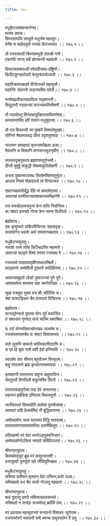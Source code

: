 ```yaml
---
title: १७०

---
```

मधुकैटभाक्यानवर्णनम्।  
मत्स्य उवाच।  
विघ्नस्तपसि सम्भूतो मधुर्नाम महासुरः।  
तेनैव च सहोद्भूतो रजसा कैटभस्ततः ।। १७०.१ ।।  
  
तौ रजस्तमसौ विघ्नसम्भूतौ तामसौ गणौ।  
एकार्णवे जगत् सर्वं क्षोभयन्तौ महाबलौ ।। १७०.२ ।।  
  
दिव्यरक्ताम्बरधरौ श्वेतदीप्ताग्र-दंष्ट्रिणौ।  
किरीटकुण्डलोदग्रौ केयूरबलयोज्वलौ ।। १७०.३ ।।  
  
महाविक्रमताम्राक्षौ पीनोरस्कौ महाभुजौ।  
महागिरेः संहननौ जङ्गमाविव पर्वतौ।। १७०.४ ।।  
  
नगमेघप्रतीकासावादित्य सदृशाननौ।  
विद्युदाभौ गदाग्राभ्यां कराभ्यामतिभीषणौ ।। १७०.५ ।।  
  
तौ पादयोस्तु विन्यासादुत्क्षिपन्ताविवार्णवम्।  
कम्पयन्ताविव हरिं शयानं मधुसूदनम् ।। १७०.६ ।।  
  
तौ तत्र विचरन्तौ स्म पुष्करै विश्वतोमुखम्।  
योगिनां श्रेष्ठमासाद्य दीप्तं ददृशतुस्तदा ।। १७०.७ ।।  
  
नारायण समाज्ञातं सृजन्तमखिलाः प्रजाः।  
दैवतानि च विश्वानि मानसानसुरानृषीन् ।। १७०.८ ।।  
  
ततस्तावूचतुस्तत्र ब्रह्माणमसुरोत्तमौ।  
दीप्तौ मुमूर्षू संक्रुद्धौ रोषव्याकुलितेक्षणी ।। १७०.९ ।।  
  
कस्त्वं पुष्करमध्यस्थः सितोष्णीषश्चतुर्भुजः।  
आधाय नियमं मोहादास्ते त्वं विगतज्वरः ।। १७०.१० ।।  
  
एह्यागच्छावयोर्युद्धं देहि त्वं कमलोद्भव!।  
आवाभ्यां परमीशाभ्यामशक्तस्त्वमिहार्णवे ।। १७०.११ ।।  
  
तत्र कश्चोद्भवस्तुभ्यं केन वासि नियोजितः।  
कः स्रष्टा कश्चते गोप्ता केन नाम्ना विधीयसे ।। १७०.१२ ।।  
  
ब्रह्मोवाच।  
एक इत्युच्यते लोकैरविचिन्त्यः सहस्रदृक्।  
तत्संयोगेन भवतोः कर्म नामावगच्छताम् ।। १७०.१३ ।।  
  
मधुकैटभावूचतुः।  
नावयोः परमं लोके किञ्चिदस्ति महामते!।  
आवाभ्यां छाद्यते विश्वं तमसा रजसाथ वै ।। १७०.१४ ।।  
  
रजस्तमो मयावावामृषीणामवलम्बितौ।  
छाद्यमानो धर्म्मशीलौ दुस्तरौ सर्वदेहिनाम् ।। १७०.१५ ।।  
  
आवाभ्यामुह्यते लोको दुष्कराभ्यां युगे युगे।  
आवामर्थश्च कामश्च यज्ञः स्वर्गपरिग्रहः ।। १७०.१६ ।।  
  
सुखं यत्रमुदा युक्तं यत्र श्रीः कीर्तिरेव च।  
येषां यत्काङ्क्षितं चैव तत्तदावां विचिन्तय ।। १७०.१७ ।।  
  
ब्रह्मोवाच।  
यत्नाद्योगवतो दृष्ट्या योगः पूर्वं मयार्जितः।  
तं समाधाय गुणवत् सत्वं चास्मि समाश्रितः ।। १७०.१८ ।।  
  
यः परो योगमतिमान्योगाख्यः सत्वमेव च।  
रजसस्तमसश्चैव यः स्रष्टा विश्वसम्भवः ।। १७०.१९ ।।  
  
ततो भूतानि जायन्ते सात्विकानीतराणि च।  
स एव हि युवा नाशे वशी देवो हनिष्यति ।। १७०.२० ।।  
  
स्वपन्नेव ततः श्रीमान् बहुयोजन विस्तृतम्।  
बाहुं नारायणो ब्रह्म कृतवानात्ममायया ।। १७०.२१ ।।  
  
कृष्यमाणौ ततस्तस्य बाहुना बाहुशालिनः।  
चेरतुस्तौ विगलितौ शकुनाविव पीवरौ ।। १७०.२२ ।।  
  
ततस्तावाहतुर्गत्वा तदा देवं सनातनम्।  
पद्मनाभं हृषीकेशं प्रणिपत्य स्थितावुभौ ।। १७०.२३ ।।  
  
जानीवस्त्वां विश्वयोनिं त्वामेकं पुरुषोत्तमम्।  
त्वामावां पाहि हेत्वर्थमिदं नौ बुद्धिकारणम् ।। १७०.२४ ।।  
  
अमोघदर्शनः सत्वं यतस्त्वां विद्धि शाश्वतम्।  
ततस्त्वामागतावावामभितः प्रसमीक्षितुम् ।। १७०.२५ ।।  
  
तदिच्छामो वरं देव! त्वत्तोऽद्भुतमरिन्दम!।  
अमोघदर्शनोऽसित्वं नमस्ते समितिञ्जय!।। १७०.२६ ।।  
  
श्रीभगवानुवाच।  
किमर्थमद्भुतं ब्रूथ वरं ह्यसुरसत्तमौ!।  
दत्तायुष्कौ पुनर्भूयो रहो जीवितुमिच्छथ ।। १७०.२७ ।।  
  
मधुकैटभावूचतुः।  
यस्मिन्न कश्चिन् मृतवान् देव! तस्मिन् प्रभो! वधम्।  
तमिच्छावो वधं चैव त्वत्तो नोऽस्तु महाव्रत! ।। १७०.२८ ।।  
  
श्रीभगवानुवाच।  
बाढं युवान्तु प्रवरौ भविष्यत्कालसम्भवे।  
भविष्यतो न सन्देहः सत्यमेतद् ब्रवीमि वाम् ।। १७०.२९ ।।  
  
वरं प्रदायाथ महासुराभ्यां सनातनो विश्ववरः सुरोत्तमः।  
रजस्तमोवर्ग भवायनौ यमौ ममन्थ तावूरुतलेन वै प्रभुः ।। १७०.३० ।।